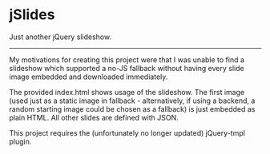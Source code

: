 jSlides
=======

Just another jQuery slideshow.

---

My motivations for creating this project were that I was unable to find a slideshow which supported a no-JS fallback without having every slide image embedded and downloaded immediately.

The provided index.html shows usage of the slideshow.  The first image (used just as a static image in fallback - alternatively, if using a backend, a random starting image could be chosen as a fallback) is just embedded as plain HTML.  All other slides are defined with JSON.

This project requires the (unfortunately no longer updated) jQuery-tmpl plugin.
